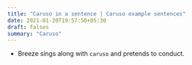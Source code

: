 ```yaml
---
title: "Caruso in a sentence | Caruso example sentences"
date: 2021-01-20T19:57:50+05:30
draft: falses
summary: "Caruso"
---
```

- Breeze sings along with `caruso` and pretends to conduct.
                 
